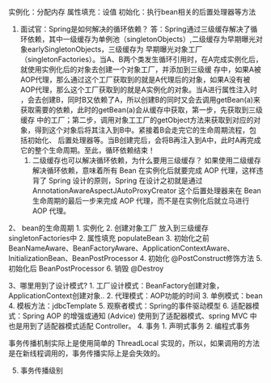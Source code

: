 实例化：分配内存
属性填充：设值
初始化：执行bean相关的后置处理器等方法

1. 面试官：Spring是如何解决的循环依赖？
答：Spring通过三级缓存解决了循环依赖，其中一级缓存为单例池（singletonObjects）,二级缓存为早期曝光对象earlySingletonObjects，三级缓存为
早期曝光对象工厂（singletonFactories）。当A、B两个类发生循环引用时，在A完成实例化后，就使用实例化后的对象去创建一个对象工厂，并添加到三级缓
存中，如果A被AOP代理，那么通过这个工厂获取到的就是A代理后的对象，如果A没有被AOP代理，那么这个工厂获取到的就是A实例化的对象。当A进行属性注入时
，会去创建B，同时B又依赖了A，所以创建B的同时又会去调用getBean(a)来获取需要的依赖，此时的getBean(a)会从缓存中获取，第一步，先获取到三级缓存
中的工厂；第二步，调用对象工工厂的getObject方法来获取到对应的对象，得到这个对象后将其注入到B中。紧接着B会走完它的生命周期流程，包括初始化、
后置处理器等。当B创建完后，会将B再注入到A中，此时A再完成它的整个生命周期。至此，循环依赖结束！
    1. 二级缓存也可以解决循环依赖，为什么要用三级缓存？
    如果使用二级缓存解决循环依赖，意味着所有 Bean 在实例化后就要完成 AOP 代理，这样违背了 Spring 设计的原则，Spring 在设计之初就是通过
    AnnotationAwareAspectJAutoProxyCreator 这个后置处理器来在 Bean 生命周期的最后一步来完成 AOP 代理，而不是在实例化后就立马进行 AOP 代理。

2、 bean的生命周期
    1. 实例化
    2. 创建对象工厂 放入到三级缓存singletonFactories中
    2. 属性填充 populateBean
    3. 初始化之前 BeanNameAware、BeanFactoryAware、ApplicationContextAware、InitializationBean、BeanPostProcessor
    4. 初始化 @PostConstruct修饰方法
    5. 初始化后 BeanPostProcessor
    6. 销毁 @Destroy

3、哪里用到了设计模式?
    1. 工厂设计模式：BeanFactory创建对象，ApplicationContext创建对象..
    2. 代理模式：AOP功能的时间
    3. 单例模式：bean
    4. 模板方法：jdbcTemplate
    5. 观察者模式：Spring的事件驱动模型
    6. 适配器模式：Spring AOP 的增强或通知 (Advice) 使用到了适配器模式、spring MVC 中也是用到了适配器模式适配 Controller。
4. 事务
    1. 声明式事务
    2. 编程式事务

   事务传播机制实际上是使用简单的 ThreadLocal 实现的，所以，如果调用的方法是在新线程调用的，事务传播实际上是会失效的。

5. 事务传播级别
